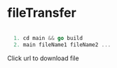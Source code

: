 # fileTransfer

```go
  
  1. cd main && go build
  2. main fileName1 fileName2 ...
```
 Click url to download file
